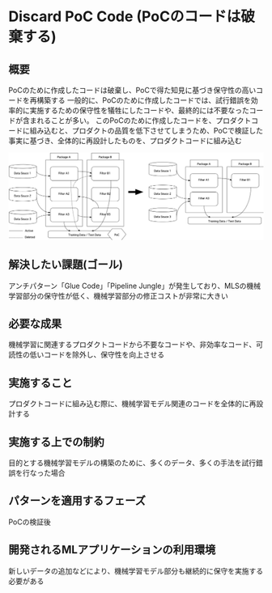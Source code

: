 # Discard PoC Code (PoCのコードは破棄する)

## 概要

PoCのために作成したコードは破棄し、PoCで得た知見に基づき保守性の高いコードを再構築する
一般的に、PoCのために作成したコードでは、試行錯誤を効率的に実施するための保守性を犠牲にしたコードや、最終的には不要なったコードが含まれることが多い。
このPoCのために作成したコードを、プロダクトコードに組み込むと、プロダクトの品質を低下させてしまうため、PoCで検証した事実に基づき、全体的に再設計したものを、プロダクトコードに組み込む

![Discard Poc Codeのイメージ図](./abstract.png "Discard Poc Codeのイメージ図")

## 解決したい課題(ゴール)
 
アンチパターン「Glue Code」「Pipeline Jungle」が発生しており、MLSの機械学習部分の保守性が低く、機械学習部分の修正コストが非常に大きい

## 必要な成果

機械学習に関連するプロダクトコードから不要なコードや、非効率なコード、可読性の低いコードを除外し、保守性を向上させる

## 実施すること

プロダクトコードに組み込む際に、機械学習モデル関連のコードを全体的に再設計する

## 実施する上での制約

目的とする機械学習モデルの構築のために、多くのデータ、多くの手法を試行錯誤を行なった場合

## パターンを適用するフェーズ

PoCの検証後

## 開発されるMLアプリケーションの利用環境

新しいデータの追加などにより、機械学習モデル部分も継続的に保守を実施する必要がある





